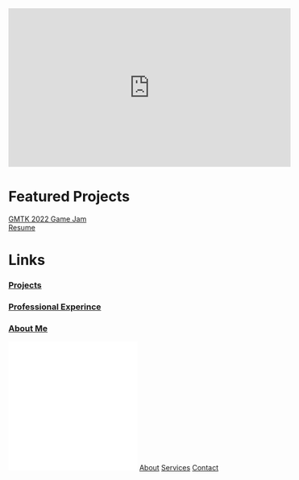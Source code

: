 <!-- The text in the header is controlled in `_config.yml` -->

<!-- <img src=".././assets/connor_portrait.png" alt="Connor Steele Portrait" class="img-portrait"> -->

<iframe id= "home-video" width="560" height="315" src="https://www.youtube.com/embed/csnbAHLuwhc?si=euZjXtZd4FzOuxgs&amp;controls=0" title="YouTube video player" frameborder="0" allow="accelerometer; autoplay; clipboard-write; encrypted-media; gyroscope; picture-in-picture; web-share" allowfullscreen></iframe>

# **Featured Projects**

[GMTK 2022 Game Jam](https://goatbeard.itch.io/born-to-die)<br>
[Resume](./resources/Connor_2023.pdf)<br>

# **Links**
### [Projects](./pages/projects.md)
### [Professional Experince](./pages/professionalExperince.md)
### [About Me](./pages/aboutMe.md)

<div class="navigation">
        <a href="../"><img src=".././assets/home.png" alt="Home Navigation Icon" class="img-icon"></a>
        <a href="#">About</a>
        <a href="#">Services</a>
        <a href="#">Contact</a>
</div>
